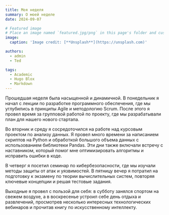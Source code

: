 ```yaml
---
title: Моя неделя
summary: О моей неделе
date: 2024-09-07

# Featured image
# Place an image named `featured.jpg/png` in this page's folder and customize its options here.
image:
  caption: 'Image credit: [**Unsplash**](https://unsplash.com)'

authors:
  - admin
  - Ted

tags:
  - Academic
  - Hugo Blox
  - Markdown
---
```


Прошедшая неделя была насыщенной и динамичной. В понедельник я начал с лекции по разработке программного обеспечения, где мы углубились в принципы Agile и методологию Scrum. После этого я провел время за групповой работой по проекту, где мы разрабатывали план для нашего нового стартапа.

Во вторник и среду я сосредоточился на работе над курсовым проектом по анализу данных. Я провел много времени за написанием скриптов на Python и обработкой большого объема данных с использованием библиотеки Pandas. Эти дни также включали встречу с наставником, который помог мне оптимизировать алгоритмы и исправить ошибки в коде.

В четверг я посетил семинар по кибербезопасности, где мы изучали методы защиты от атак и уязвимостей. В пятницу вечер я потратил на подготовку к экзамену по теории вычислительных систем, повторяя ключевые концепции и решая тестовые задания.

Выходные я провел с пользой для себя: в субботу занялся спортом на свежем воздухе, а в воскресенье устроил себе день отдыха и развлечений, просмотрев несколько интересных технологических вебинаров и прочитав книгу по искусственному интеллекту.
